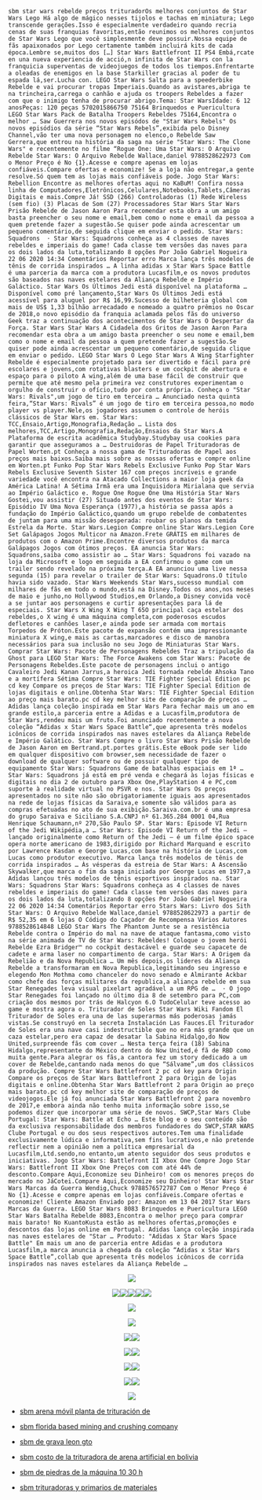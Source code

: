 
```
sbm star wars rebelde preços trituradorOs melhores conjuntos de Star Wars Lego Há algo de mágico nesses tijolos e tachas em miniatura; Lego transcende gerações.Isso é especialmente verdadeiro quando recria cenas de suas franquias favoritas,então reunimos os melhores conjuntos de Star Wars Lego que você simplesmente deve possuir.Nossa equipe de fãs apaixonados por Lego certamente também incluirá kits de cada época.Lembre se,muitos dos […] Star Wars Battlefront II PS4 Embá,rcate en una nueva experiencia de acció,n infinita de Star Wars con la franquicia superventas de videojuegos de todos los tiempos.Enfrentarte a oleadas de enemigos en la base Starkiller gracias al poder de tu espada lá,ser.Lucha con. LEGO Star Wars Salta para a speederbike Rebelde e vai procurar tropas Imperiais.Quando as avistares,abriga te na trincheira,carrega o canhão e ajuda os troopers Rebeldes a fazer com que o inimigo tenha de procurar abrigo.Tema: Star WarsIdade: 6 12 anosPeças: 120 peças 5702015866750 75164 Brinquedos e Puericultura LEGO Star Wars Pack de Batalha Troopers Rebeldes 75164,Encontra o melhor … Saw Guerrera nos novos episódos de "Star Wars Rebels" Os novos episódios da série “Star Wars Rebels”,exibida pelo Disney Channel,vão ter uma nova personagem no elenco,o Rebelde Saw Gerrera,que entrou na história da saga na série "Star Wars: The Clone Wars" e recentemente no filme “Rogue One: Uma Star Wars: O Arquivo Rebelde Star Wars: O Arquivo Rebelde Wallace,daniel 9788528622973 Com o Menor Preço é No {1}.Acesse e compre apenas em lojas confiáveis.Compare ofertas e economize! Se a loja não entregar,a gente resolve.Só quem tem as lojas mais confiáveis pode. Jogo Star Wars: Rebellion Encontre as melhores ofertas aqui no KaBuM! Confira nossa linha de Computadores,Eletrônicos,Celulares,Notebooks,Tablets,Câmeras Digitais e mais.Compre Já! SSD (266) Controladoras (1) Rede Wireless (sem fio) (3) Placas de Som (27) Processadores Star Wars Star Wars Prisão Rebelde de Jason Aaron Para recomendar esta obra a um amigo basta preencher o seu nome e email,bem como o nome e email da pessoa a quem pretende fazer a sugestão.Se quiser pode ainda acrescentar um pequeno comentário,de seguida clique em enviar o pedido. Star Wars: Squadrons  · Star Wars: Squadrons conheça as 4 classes de naves rebeldes e imperiais do game! Cada classe tem versões das naves para os dois lados da luta,totalizando 8 opções Por João Gabriel Nogueira 22 06 2020 14:34 Comentários Reportar erro Marca lança três modelos de tênis de corrida inspirados … A linha adidas x Star Wars Space Battle é uma parceria da marca com a produtora Lucasfilm,e os novos produtos são baseados nas naves estelares da Aliança Rebelde e Império Galáctico. Star Wars Os Últimos Jedi está disponível na plataforma … Disponível como pré lançamento,Star Wars Os Últimos Jedi está acessível para aluguel por R$ 16,99.Sucesso de bilheteria global com mais de US$ 1,33 bilhão arrecadado e nomeado a quatro prêmios no Oscar de 2018,o novo episódio da franquia aclamada pelos fãs do universo Geek traz a continuação dos acontecimentos de Star Wars O Despertar da Força. Star Wars Star Wars A Cidadela dos Gritos de Jason Aaron Para recomendar esta obra a um amigo basta preencher o seu nome e email,bem como o nome e email da pessoa a quem pretende fazer a sugestão.Se quiser pode ainda acrescentar um pequeno comentário,de seguida clique em enviar o pedido. LEGO Star Wars O Lego Star Wars A Wing Starfighter Rebelde é especialmente projetado para ser divertido e fácil para pré escolares e jovens,com rotativas blasters e um cockpit de abertura e espaço para o piloto A wing,além de uma base fácil de construir que permite que até mesmo pela primeira vez construtores experimentam o orgulho de construir o ofício,tudo por conta própria. Conheça o "Star Wars: Rivals",um jogo de tiro em terceira … Anunciado nesta quinta feira,“Star Wars: Rivals” é um jogo de tiro em terceira pessoa,no modo player vs player.Nele,os jogadores assumem o controle de heróis clássicos de Star Wars em. Star Wars: TCC,Ensaio,Artigo,Monografia,Redação … Lista dos melhores,TCC,Artigo,Monografia,Redação,Ensaios da Star Wars.A Plataforma de escrita acadêmica Studybay.Studybay usa cookies para garantir que asseguramos a … Destruidoras de Papel Trituradoras de Papel Worten.pt Conheça a nossa gama de Trituradoras de Papel aos preços mais baixos.Saiba mais sobre as nossas ofertas e compre online em Worten.pt Funko Pop Star Wars Rebels Exclusive Funko Pop Star Wars Rebels Exclusive Seventh Sister 167 com preços incríveis e grande variedade você encontra na Atacado Collections a maior loja geek da América Latina! A Sétima Irmã era uma Inquisidora Mirialana que servia ao Império Galáctico e. Rogue One Rogue One Uma História Star Wars Gostei,vou assistir (27) Situado antes dos eventos de Star Wars: Episódio IV Uma Nova Esperança (1977),a história se passa após a fundação do Império Galáctico,quando um grupo rebelde de combatentes de juntam para uma missão desesperada: roubar os planos da temida Estrela da Morte. Star Wars.Legion Compre online Star Wars.Legion Core Set Galápagos Jogos Multicor na Amazon.Frete GRÁTIS em milhares de produtos com o Amazon Prime.Encontre diversos produtos da marca Galápagos Jogos com ótimos preços. EA anuncia Star Wars: Squadrons,saiba como assistir ao … Star Wars: Squadrons foi vazado na loja da Microsoft e logo em seguida a EA confirmou o game com um trailer sendo revelado na próxima terça.A EA anunciou uma live nessa segunda (15) para revelar o trailer de Star Wars: Squadrons.O título havia sido vazado. Star Wars Weekends Star Wars,sucesso mundial com milhares de fãs em todo o mundo,está na Disney.Todos os anos,nos meses de maio e junho,no Hollywood Studios,em Orlando,a Disney convida você a se juntar aos personagens e curtir apresentações para lá de especiais. Star Wars X Wing X Wing T 65O principal caça estelar dos rebeldes,o X wing é uma máquina completa,com poderosos escudos defletores e canhões laser,e ainda pode ser armada com mortais Torpedos de Próton.Este pacote de expansão contém uma impressionante miniatura X wing,e mais as cartas,marcadores e disco de manobra necessários para sua inclusão no seu Jogo de Miniaturas Star Wars. Comprar Star Wars: Pacote de Personagens Rebeldes Traz a tripulação da Ghost para LEGO Star Wars: The Force Awakens com Star Wars: Pacote de Personagens Rebeldes.Este pacote de personagens inclui o antigo Cavaleiro Jedi Kanan Jarrus,a heroica Jedi tornada rebelde Ahsoka Tano e a mortífera Sétima Compre Star Wars: TIE Fighter Special Edition pc cd key Compare os preços de Star Wars: TIE Fighter Special Edition de lojas digitais e online.Obtenha Star Wars: TIE Fighter Special Edition ao preço mais barato.pc cd key melhor site de comparação de preços … Adidas lança coleção inspirada em Star Wars Para fechar mais um ano em grande estilo,a parceria entre a Adidas e a Lucasfilm,produtora de Star Wars,rendeu mais um fruto.Foi anunciado recentemente a nova coleção “Adidas x Star Wars Space Battle“,que apresenta três modelos icônicos de corrida inspirados nas naves estelares da Aliança Rebelde e Império Galático. Star Wars Compre o livro Star Wars Prisão Rebelde de Jason Aaron em Bertrand.pt.portes grátis.Este eBook pode ser lido em qualquer dispositivo com browser,sem necessidade de fazer o download de qualquer software ou de possuir qualquer tipo de equipamento Star Wars: Squadrons Game de batalhas espaciais em 1ª … Star Wars: Squadrons já está em pré venda e chegará às lojas físicas e digitais no dia 2 de outubro para Xbox One,PlayStation 4 e PC,com suporte à realidade virtual no PSVR e nos. Star Wars Os preços apresentados no site não são obrigatoriamente iguais aos apresentados na rede de lojas físicas da Saraiva,e somente são válidos para as compras efetuadas no ato de sua exibição.Saraiva.com.br é uma empresa do grupo Saraiva e Siciliano S.A.CNPJ nº 61.365.284 0001 04,Rua Henrique Schaumann,nº 270,São Paulo SP. Star Wars: Episode VI Return of the Jedi Wikipédia,a … Star Wars: Episode VI Return of the Jedi — lançado originalmente como Return of the Jedi — é um filme épico space opera norte americano de 1983,dirigido por Richard Marquand e escrito por Lawrence Kasdan e George Lucas,com base na história de Lucas,com Lucas como produtor executivo. Marca lança três modelos de tênis de corrida inspirados … Às vésperas da estreia de Star Wars: A Ascensão Skywalker,que marca o fim da saga iniciada por George Lucas em 1977,a Adidas lançou três modelos de tênis esportivos inspirados na. Star Wars: Squadrons Star Wars: Squadrons conheça as 4 classes de naves rebeldes e imperiais do game! Cada classe tem versões das naves para os dois lados da luta,totalizando 8 opções Por João Gabriel Nogueira 22 06 2020 14:34 Comentários Reportar erro Stars Wars: Livro dos Sith Star Wars: O Arquivo Rebelde Wallace,daniel 9788528622973 a partir de R$ 52,35 em 6 lojas O Código do Caçador de Recompensa Vários Autores 9788528614848 LEGO Star Wars The Phantom Junte se a resistência Rebelde contra o Império do mal na nave de ataque fantasma,como visto na série animada de TV de Star Wars: Rebeldes! Coloque o jovem herói Rebelde Ezra Bridger™ no cockpit destacável e guarde seu capacete de cadete e arma laser no compartimento de carga. Star Wars: A Origem da Rebelião e da Nova Republica … Um mês depois,os lideres da Aliança Rebelde a transformaram em Nova Republica,legitimando seu ingresso e elegendo Mon Mothma como chanceler do novo senado e Almirante Ackbar como chefe das forças militares da republica,a aliança rebelde em sua Star Renegades leva visual pixelart agradável a um RPG de …  · O jogo Star Renegades foi lançado no último dia 8 de setembro para PC,com criação dos mesmos por trás de Halcyon 6.O TudoCelular teve acesso ao game e mostra agora o. Triturador de Soles Star Wars Wiki Fandom El Triturador de Soles era una de las superarmas más poderosas jamás vistas.Se construyó en la secreta Instalación Las Fauces.El Triturador de Soles era una nave casi indestructible que no era más grande que un caza estelar,pero era capaz de desatar la Sabina Hidalgo,do Now United,surpreende fãs com cover … Nesta terça feira (18) Sabina Hidalgo,representante do México dentro do Now United,é fã de RBD como muita gente.Para alegrar os fãs,a cantora fez um story dedicado a um cover de Rebelde,cantando nada menos do que “Sálvame”,um dos clássicos da produção. Compre Star Wars Battlefront 2 pc cd key para Origin Compare os preços de Star Wars Battlefront 2 para Origin de lojas digitais e online.Obtenha Star Wars Battlefront 2 para Origin ao preço mais barato.pc cd key melhor site de comparação de preços de videojogos.Ele já foi anunciada Star Wars Battlefront 2 para novembro de 2017,e embora ainda não tenho muita informação sobre isso,se podemos dizer que incorporar uma série de novos. SWCP,Star Wars Clube Portugal: Star Wars: Battle at Echo … Este blog e o seu conteúdo são da exclusiva responsabilidade dos membros fundadores do SWCP,STAR WARS Clube Portugal e ou dos seus respectivos autores.Tem uma finalidade exclusivamente lúdica e informativa,sem fins lucrativos,e não pretende reflectir nem a opinião nem a política empresarial da Lucasfilm,Ltd.sendo,no entanto,um atento seguidor dos seus produtos e iniciativas. Jogo Star Wars: Battlefront II Xbox One Compre Jogo Star Wars: Battlefront II Xbox One Preços com com até 44% de desconto.Compare Aqui,Economize seu Dinheiro! com os menores preços do mercado no JáCotei.Compare Aqui,Economize seu Dinheiro! Star Wars Star Wars Marcas da Guerra Wendig,Chuck 9788576572787 Com o Menor Preço é No {1}.Acesse e compre apenas em lojas confiáveis.Compare ofertas e economize! Cliente Amazon Enviado por: Amazon em 13 04 2017 Star Wars Marcas da Guerra. LEGO Star Wars 8083 Brinquedos e Puericultura LEGO Star Wars Batalha Rebelde 8083,Encontra o melhor preço para comprar mais barato! No KuantoKusta estão as melhores ofertas,promoções e descontos das lojas online em Portugal. Adidas lança coleção inspirada nas naves estelares de "Star … Produto: "Adidas x Star Wars Space Battle" Em mais um ano de parceria entre Adidas e a produtora Lucasfilm,a marca anuncia a chegada da coleção “Adidas x Star Wars Space Battle”,collab que apresenta três modelos icônicos de corrida inspirados nas naves estelares da Aliança Rebelde … 
```

<div align="center">

<a href="https://es-crusher.shibang-china.com/github&k=sbm+star+wars+rebelde+pre%C3%A7os+triturador"><img src="https://static.shibang-china.com/es/crusher/logo.jpg"></a>

<a href="https://es-crusher.shibang-china.com/github&k=sbm+star+wars+rebelde+pre%C3%A7os+triturador"><img src="https://static.shibang-china.com/es/crusher/index.jpg"></a><a href="https://es-crusher.shibang-china.com/material.htmlgithub&k=sbm+star+wars+rebelde+pre%C3%A7os+triturador"><img src="https://static.shibang-china.com/es/crusher/material.jpg"></a><a href="https://es-crusher.shibang-china.com/application.htmlgithub&k=sbm+star+wars+rebelde+pre%C3%A7os+triturador"><img src="https://static.shibang-china.com/es/crusher/application.jpg"></a><a href="https://es-crusher.shibang-china.com/aboutus.htmlgithub&k=sbm+star+wars+rebelde+pre%C3%A7os+triturador"><img src="https://static.shibang-china.com/es/crusher/aboutus.jpg"></a><a href="https://es-crusher.shibang-china.com/contact.htmlgithub&k=sbm+star+wars+rebelde+pre%C3%A7os+triturador"><img src="https://static.shibang-china.com/es/crusher/contact.jpg"></a>

<a href="https://es-crusher.shibang-china.com/github&k=sbm+star+wars+rebelde+pre%C3%A7os+triturador"><img src="https://static.shibang-china.com/es/crusher/banner.jpg"></a>

<a href="https://swt.shibang-china.com/github&k=sbm+star+wars+rebelde+pre%C3%A7os+triturador"><img src="https://static.shibang-china.com/es/crusher/text.jpg"></a>

<a href="https://swt.shibang-china.com/github&k=sbm+star+wars+rebelde+pre%C3%A7os+triturador"><img src="https://static.shibang-china.com/es/crusher/chat.jpg"></a><a href="https://es-crusher.shibang-china.com/contact.htmlgithub&k=sbm+star+wars+rebelde+pre%C3%A7os+triturador"><img src="https://static.shibang-china.com/es/crusher/message.jpg"></a>

<a href="https://es-crusher.shibang-china.com/products/pe.htmlgithub&k=sbm+star+wars+rebelde+pre%C3%A7os+triturador"><img src="https://static.shibang-china.com/es/crusher/pe.jpg"></a><a href="https://es-crusher.shibang-china.com/products/pf.htmlgithub&k=sbm+star+wars+rebelde+pre%C3%A7os+triturador"><img src="https://static.shibang-china.com/es/crusher/pf.jpg"></a>

<a href="https://es-crusher.shibang-china.com/products/hpt.htmlgithub&k=sbm+star+wars+rebelde+pre%C3%A7os+triturador"><img src="https://static.shibang-china.com/es/crusher/hpt.jpg"></a><a href="https://es-crusher.shibang-china.com/products/vsi.htmlgithub&k=sbm+star+wars+rebelde+pre%C3%A7os+triturador"><img src="https://static.shibang-china.com/es/crusher/vsi.jpg"></a>

<a href="https://es-crusher.shibang-china.com/products/klv.htmlgithub&k=sbm+star+wars+rebelde+pre%C3%A7os+triturador"><img src="https://static.shibang-china.com/es/crusher/klv.jpg"></a><a href="https://es-crusher.shibang-china.com/products/portable.htmlgithub&k=sbm+star+wars+rebelde+pre%C3%A7os+triturador"><img src="https://static.shibang-china.com/es/crusher/portable.jpg"></a>

<a href="https://swt.shibang-china.com/github&k=sbm+star+wars+rebelde+pre%C3%A7os+triturador"><img src="https://static.shibang-china.com/es/crusher/case.jpg"></a>

</div>


* [sbm arena móvil planta de trituración de](sbm%20arena%20m%C3%B3vil%20planta%20de%20trituraci%C3%B3n%20de.md)

* [sbm florida based mining and crushing company](sbm%20florida%20based%20mining%20and%20crushing%20company.md)

* [sbm de grava leon gto](sbm%20de%20grava%20leon%20gto.md)

* [sbm costo de la trituradora de arena artificial en bolivia](sbm%20costo%20de%20la%20trituradora%20de%20arena%20artificial%20en%20bolivia.md)

* [sbm de piedras de la máquina 10 30 h](sbm%20de%20piedras%20de%20la%20m%C3%A1quina%2010%2030%20h.md)

* [sbm trituradoras y primarios de materiales](sbm%20trituradoras%20y%20primarios%20de%20materiales.md)